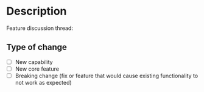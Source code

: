 <!--
    While of course appreciated, please don't open PRs with features without discussing them first.
    _Especially_ if it's a new capability.

    New features will only be accepted if the scope as well as the requirements have been defined in a separate discussion
    Please only open the PR after it is clear what it should do and what it shouldn't.
    
    PRs won't be merged otherwise
-->

# Description

<!-- This link is required -->
Feature discussion thread:

## Type of change

- [ ] New capability
- [ ] New core feature
- [ ] Breaking change (fix or feature that would cause existing functionality to not work as expected)
